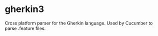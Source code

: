 gherkin3
========

Cross platform parser for the Gherkin language. Used by Cucumber to parse .feature files.
